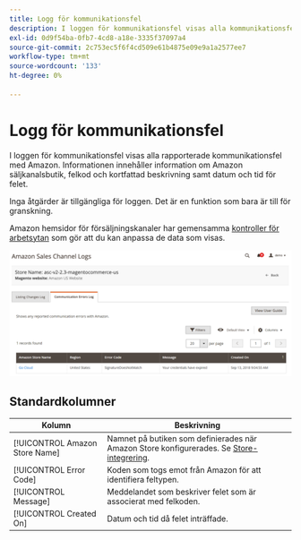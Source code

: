 ```yaml
---
title: Logg för kommunikationsfel
description: I loggen för kommunikationsfel visas alla kommunikationsfel mellan Amazon och [!DNL Commerce].
exl-id: 0d9f54ba-0fb7-4cd8-a18e-3335f37097a4
source-git-commit: 2c753ec5f6f4cd509e61b4875e09e9a1a2577ee7
workflow-type: tm+mt
source-wordcount: '133'
ht-degree: 0%

---
```


# Logg för kommunikationsfel

I loggen för kommunikationsfel visas alla rapporterade kommunikationsfel med Amazon. Informationen innehåller information om Amazon säljkanalsbutik, felkod och kortfattad beskrivning samt datum och tid för felet.

Inga åtgärder är tillgängliga för loggen. Det är en funktion som bara är till för granskning.

Amazon hemsidor för försäljningskanaler har gemensamma [kontroller för arbetsytan](./workspace-controls.md) som gör att du kan anpassa de data som visas.

![Logg för kommunikationsfel](assets/amazon-comm-errors-log.png)

## Standardkolumner

| Kolumn | Beskrivning |
|--- |--- |
| [!UICONTROL Amazon Store Name] | Namnet på butiken som definierades när Amazon Store konfigurerades. Se [Store-integrering](./store-integration.md). |
| [!UICONTROL Error Code] | Koden som togs emot från Amazon för att identifiera feltypen. |
| [!UICONTROL Message] | Meddelandet som beskriver felet som är associerat med felkoden. |
| [!UICONTROL Created On] | Datum och tid då felet inträffade. |
